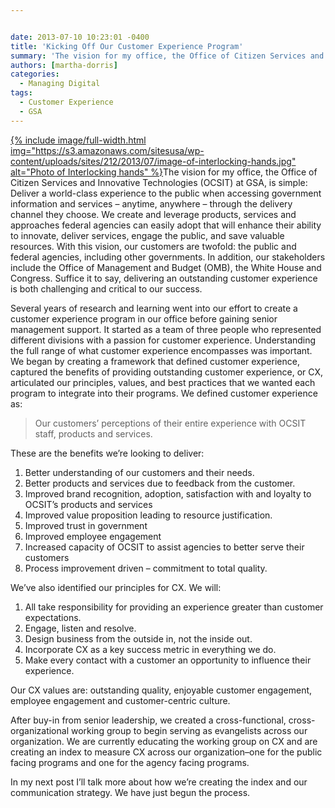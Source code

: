 ```yaml
---


date: 2013-07-10 10:23:01 -0400
title: 'Kicking Off Our Customer Experience Program'
summary: 'The vision for my office, the Office of Citizen Services and Innovative Technologies (OCSIT) at GSA, is simple\: Deliver a world-class experience to the public when accessing government information and services &ndash; anytime, anywhere &ndash; through the delivery channel they choose. &nbsp;We create and leverage products, services and approaches'
authors: [martha-dorris]
categories:
  - Managing Digital
tags:
  - Customer Experience
  - GSA
---
```


<p dir="ltr" style="text-align: left;">
  <a href="https://s3.amazonaws.com/sitesusa/wp-content/uploads/sites/212/2013/07/image-of-interlocking-hands.jpg">
{% include image/full-width.html img="https://s3.amazonaws.com/sitesusa/wp-content/uploads/sites/212/2013/07/image-of-interlocking-hands.jpg" alt="Photo of Interlocking hands" %}</a>The vision for my office, the Office of Citizen Services and Innovative Technologies (OCSIT) at GSA, is simple: Deliver a world-class experience to the public when accessing government information and services – anytime, anywhere – through the delivery channel they choose.  We create and leverage products, services and approaches federal agencies can easily adopt that will enhance their ability to innovate, deliver services, engage the public, and save valuable resources.  With this vision, our customers are twofold: the public and federal agencies, including other governments. In addition, our stakeholders include the Office of Management and Budget (OMB), the White House and Congress. Suffice it to say, delivering an outstanding customer experience is both challenging and critical to our success.
</p>

<p dir="ltr">
  Several years of research and learning went into our effort to create a customer experience program in our office before gaining senior management support.  It started as a team of three people who represented different divisions with a passion for customer experience. Understanding the full range of what customer experience encompasses was important.  We began by creating a framework that defined customer experience, captured the benefits of providing outstanding customer experience, or CX, articulated our principles, values, and best practices that we wanted each program to integrate into their programs. We defined customer experience as:
</p>

> <p dir="ltr">
>   Our customers’ perceptions of their entire experience with OCSIT staff, products and services.
> </p>

<p dir="ltr">
  These are the benefits we&#8217;re looking to deliver:
</p>

  1. Better understanding of our customers and their needs.
  2. Better products and services due to feedback from the customer.
  3. Improved brand recognition, adoption, satisfaction with and loyalty to OCSIT’s products and services
  4. Improved value proposition leading to resource justification.
  5. Improved trust in government
  6. Improved employee engagement
  7. Increased capacity of OCSIT to assist agencies to better serve their customers
  8. Process improvement driven &#8211; commitment to total quality.

<p dir="ltr">
  We&#8217;ve also identified our principles for CX. We will:
</p>

  1. All take responsibility for providing an experience greater than customer expectations.
  2. Engage, listen and resolve.
  3. Design business from the outside in, not the inside out.
  4. Incorporate CX as a key success metric in everything we do.
  5. Make every contact with a customer an opportunity to influence their experience.

<p dir="ltr">
  Our CX values are: outstanding quality, enjoyable customer engagement, employee engagement and customer-centric culture.
</p>

<p dir="ltr">
  After buy-in from senior leadership, we created a cross-functional, cross-organizational working group to begin serving as evangelists across our organization. We are currently educating the working group on CX and are creating an index to measure CX across our organization&#8211;one for the public facing programs and one for the agency facing programs.
</p>

<p dir="ltr">
  In my next post I&#8217;ll talk more about how we&#8217;re creating the index and our communication strategy. We have just begun the process.
</p>

<div>
</div>

&nbsp;